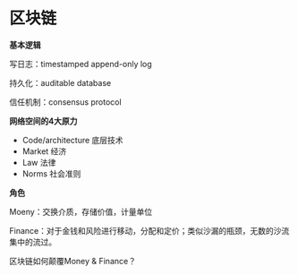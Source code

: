 # 区块链

**基本逻辑**

写日志：timestamped append-only log

持久化：auditable database

信任机制：consensus protocol



**网络空间的4大原力**

- Code/architecture 底层技术
- Market 经济
- Law 法律
- Norms 社会准则



**角色**

Moeny：交换介质，存储价值，计量单位

Finance：对于金钱和风险进行移动，分配和定价；类似沙漏的瓶颈，无数的沙流集中的流过。



区块链如何颠覆Money & Finance？
